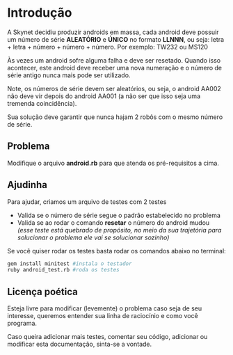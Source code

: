 # Introdução
A Skynet decidiu produzir androids em massa, cada android deve possuir um número de série **ALEATÓRIO** e **ÚNICO** no formato **LLNNN**, ou seja: letra + letra + número + número + número.
Por exemplo: TW232 ou MS120


Às vezes um android sofre alguma falha e deve ser resetado. Quando isso acontecer, este android deve receber uma nova numeração e o número de série antigo nunca mais pode ser utilizado.


Note, os números de série devem ser aleatórios, ou seja, o android AA002 não deve vir depois do android AA001 (a não ser que isso seja uma tremenda coincidência).


Sua solução deve garantir que nunca hajam 2 robôs com o mesmo número de série.

## Problema
Modifique o arquivo **android.rb** para que atenda os pré-requisitos a cima.

## Ajudinha
Para ajudar, criamos um arquivo de testes com 2 testes
- Valida se o número de série segue o padrão estabelecido no problema
- Valida se ao rodar o comando **resetar** o número do android mudou *(esse teste está quebrado de propósito, no meio da sua trajetória para solucionar o problema ele vai se solucionar sozinho)*

Se você quiser rodar os testes basta rodar os comandos abaixo no terminal: 

```bash
gem install minitest #instala o testador
ruby android_test.rb #roda os testes
 ```

## Licença poética
Esteja livre para modificar (levemente) o problema caso seja de seu interesse, queremos entender sua linha de raciocínio e como você programa.

Caso queira adicionar mais testes, comentar seu código, adicionar ou modificar esta documentação, sinta-se a vontade.
